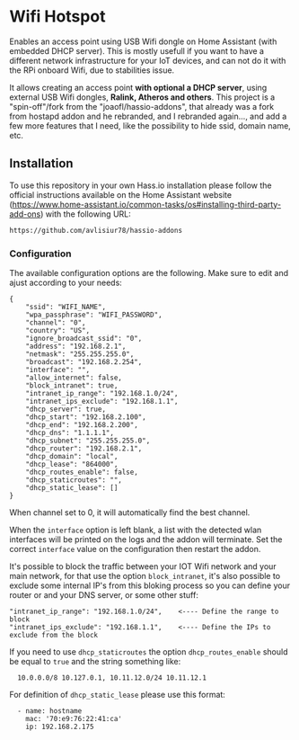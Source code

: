 # Wifi Hotspot
Enables an access point using USB Wifi dongle on Home Assistant (with embedded DHCP server).
This is mostly usefull if you want to have a different network infrastructure for your IoT devices, and can not do it with the RPi onboard Wifi, due to stabilities issue. 

It allows creating an access point **with optional a DHCP server**, using external USB Wifi dongles, **Ralink, Atheros and others**. 
This project is a "spin-off"/fork from the "joaofl/hassio-addons", that already was a fork from hostapd addon and he rebranded, and I rebranded again..., and add a few more features that I need, like the possibility to hide ssid, domain name, etc.

## Installation

To use this repository in your own Hass.io installation please follow the official instructions available on the Home Assistant website (https://www.home-assistant.io/common-tasks/os#installing-third-party-add-ons) with the following URL:

```txt
https://github.com/avlisiur78/hassio-addons
```

### Configuration

The available configuration options are the following. Make sure to edit and ajust according to your needs:

```
{
    "ssid": "WIFI_NAME",
    "wpa_passphrase": "WIFI_PASSWORD",
    "channel": "0",
    "country": "US",
    "ignore_broadcast_ssid": "0",
    "address": "192.168.2.1",
    "netmask": "255.255.255.0",
    "broadcast": "192.168.2.254",
    "interface": "",
    "allow_internet": false,
    "block_intranet": true,
    "intranet_ip_range": "192.168.1.0/24",
    "intranet_ips_exclude": "192.168.1.1",
    "dhcp_server": true,
    "dhcp_start": "192.168.2.100",
    "dhcp_end": "192.168.2.200",
    "dhcp_dns": "1.1.1.1",
    "dhcp_subnet": "255.255.255.0",
    "dhcp_router": "192.168.2.1",
    "dhcp_domain": "local",
    "dhcp_lease": "864000",
    "dhcp_routes_enable": false,
    "dhcp_staticroutes": "",
    "dhcp_static_lease": []
}

```
When channel set to 0, it will automatically find the best channel. 

When the `interface` option is left blank, a list with the detected wlan interfaces will be printed on the logs and the addon will terminate. Set the correct `interface` value on the configuration then restart the addon.

It's possible to block the traffic between your IOT Wifi network and your main network, for that use the option `block_intranet`, it's also possible to exclude some internal IP's from this bloking process so you can define your router or and your DNS server, or some other stuff:

    "intranet_ip_range": "192.168.1.0/24",    <---- Define the range to block
    "intranet_ips_exclude": "192.168.1.1",    <---- Define the IPs to exclude from the block

If you need to use `dhcp_staticroutes` the option `dhcp_routes_enable` should be equal to `true` and the string something like:

      10.0.0.0/8 10.127.0.1, 10.11.12.0/24 10.11.12.1

For definition of `dhcp_static_lease` please use this format:

      - name: hostname
        mac: '70:e9:76:22:41:ca'
        ip: 192.168.2.175

